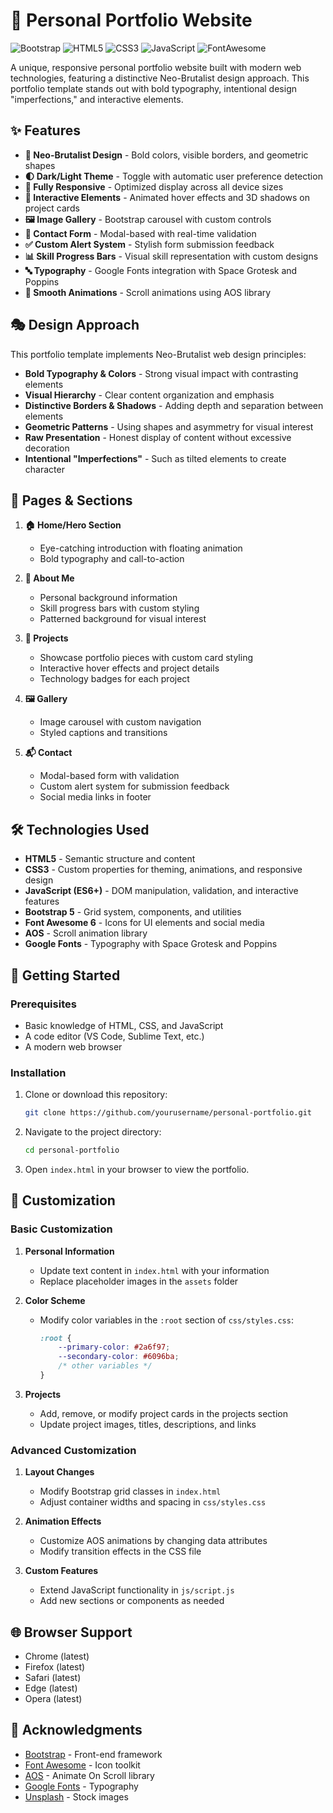 # 🚀 Personal Portfolio Website

![Bootstrap](https://img.shields.io/badge/Bootstrap-5.3.2-7952B3?style=for-the-badge&logo=bootstrap&logoColor=white)
![HTML5](https://img.shields.io/badge/HTML5-E34F26?style=for-the-badge&logo=html5&logoColor=white)
![CSS3](https://img.shields.io/badge/CSS3-1572B6?style=for-the-badge&logo=css3&logoColor=white)
![JavaScript](https://img.shields.io/badge/JavaScript-F7DF1E?style=for-the-badge&logo=javascript&logoColor=black)
![FontAwesome](https://img.shields.io/badge/Font_Awesome-339AF0?style=for-the-badge&logo=fontawesome&logoColor=white)

A unique, responsive personal portfolio website built with modern web technologies, featuring a distinctive Neo-Brutalist design approach. This portfolio template stands out with bold typography, intentional design "imperfections," and interactive elements.

## ✨ Features

- **🎨 Neo-Brutalist Design** - Bold colors, visible borders, and geometric shapes
- **🌓 Dark/Light Theme** - Toggle with automatic user preference detection
- **📱 Fully Responsive** - Optimized display across all device sizes
- **🔄 Interactive Elements** - Animated hover effects and 3D shadows on project cards
- **🖼️ Image Gallery** - Bootstrap carousel with custom controls
- **📝 Contact Form** - Modal-based with real-time validation
- **✅ Custom Alert System** - Stylish form submission feedback
- **📊 Skill Progress Bars** - Visual skill representation with custom designs
- **🔤 Typography** - Google Fonts integration with Space Grotesk and Poppins
- **🔄 Smooth Animations** - Scroll animations using AOS library

## 🎭 Design Approach

This portfolio template implements Neo-Brutalist web design principles:

- **Bold Typography & Colors** - Strong visual impact with contrasting elements
- **Visual Hierarchy** - Clear content organization and emphasis
- **Distinctive Borders & Shadows** - Adding depth and separation between elements
- **Geometric Patterns** - Using shapes and asymmetry for visual interest
- **Raw Presentation** - Honest display of content without excessive decoration
- **Intentional "Imperfections"** - Such as tilted elements to create character

## 📑 Pages & Sections

1. **🏠 Home/Hero Section** 
   - Eye-catching introduction with floating animation
   - Bold typography and call-to-action

2. **👤 About Me** 
   - Personal background information
   - Skill progress bars with custom styling
   - Patterned background for visual interest

3. **💼 Projects** 
   - Showcase portfolio pieces with custom card styling
   - Interactive hover effects and project details
   - Technology badges for each project

4. **🖼️ Gallery** 
   - Image carousel with custom navigation
   - Styled captions and transitions

5. **📬 Contact** 
   - Modal-based form with validation
   - Custom alert system for submission feedback
   - Social media links in footer

## 🛠️ Technologies Used

- **HTML5** - Semantic structure and content
- **CSS3** - Custom properties for theming, animations, and responsive design
- **JavaScript (ES6+)** - DOM manipulation, validation, and interactive features
- **Bootstrap 5** - Grid system, components, and utilities
- **Font Awesome 6** - Icons for UI elements and social media
- **AOS** - Scroll animation library
- **Google Fonts** - Typography with Space Grotesk and Poppins

## 🚀 Getting Started

### Prerequisites
- Basic knowledge of HTML, CSS, and JavaScript
- A code editor (VS Code, Sublime Text, etc.)
- A modern web browser

### Installation

1. Clone or download this repository:
   ```bash
   git clone https://github.com/yourusername/personal-portfolio.git
   ```

2. Navigate to the project directory:
   ```bash
   cd personal-portfolio
   ```

3. Open `index.html` in your browser to view the portfolio.

## 🎨 Customization

### Basic Customization

1. **Personal Information**
   - Update text content in `index.html` with your information
   - Replace placeholder images in the `assets` folder

2. **Color Scheme**
   - Modify color variables in the `:root` section of `css/styles.css`:
     ```css
     :root {
         --primary-color: #2a6f97;
         --secondary-color: #6096ba;
         /* other variables */
     }
     ```

3. **Projects**
   - Add, remove, or modify project cards in the projects section
   - Update project images, titles, descriptions, and links

### Advanced Customization

1. **Layout Changes**
   - Modify Bootstrap grid classes in `index.html`
   - Adjust container widths and spacing in `css/styles.css`

2. **Animation Effects**
   - Customize AOS animations by changing data attributes
   - Modify transition effects in the CSS file

3. **Custom Features**
   - Extend JavaScript functionality in `js/script.js`
   - Add new sections or components as needed

## 🌐 Browser Support

- Chrome (latest)
- Firefox (latest)
- Safari (latest)
- Edge (latest)
- Opera (latest)

## 🙏 Acknowledgments

- [Bootstrap](https://getbootstrap.com/) - Front-end framework
- [Font Awesome](https://fontawesome.com/) - Icon toolkit
- [AOS](https://michalsnik.github.io/aos/) - Animate On Scroll library
- [Google Fonts](https://fonts.google.com/) - Typography
- [Unsplash](https://unsplash.com/) - Stock images 